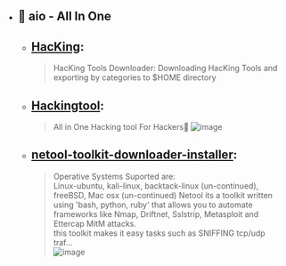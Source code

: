   - ## 🔸 aio - All In One
    - ## [HacKing](https://github.com/Anlominus/HacKing): 
      > HacKing Tools Downloader: Downloading HacKing Tools and exporting by categories to $HOME directory
    - ## [Hackingtool](https://github.com/Z4nzu/hackingtool): 
      > All in One Hacking tool For Hackers🥇
      > ![image](https://user-images.githubusercontent.com/51442719/173319210-83cbf3aa-af9f-498f-a8fc-fc52b0a53e27.png)
    - ## [netool-toolkit-downloader-installer](https://github.com/mr-wassim/netool-toolkit-downloader-installer):
      > Operative Systems Suported are: <br>
      > Linux-ubuntu, kali-linux, backtack-linux (un-continued), freeBSD, Mac osx (un-continued) Netool its a toolkit written using 'bash, python, ruby' that allows you to automate frameworks like Nmap, Driftnet, Sslstrip, Metasploit and Ettercap MitM attacks.  <br> 
      > this toolkit makes it easy tasks such as SNIFFING tcp/udp traf… <br>
      > ![image](https://user-images.githubusercontent.com/51442719/173353671-014de632-97c0-4c97-b819-8b4fa1cc2821.png)



